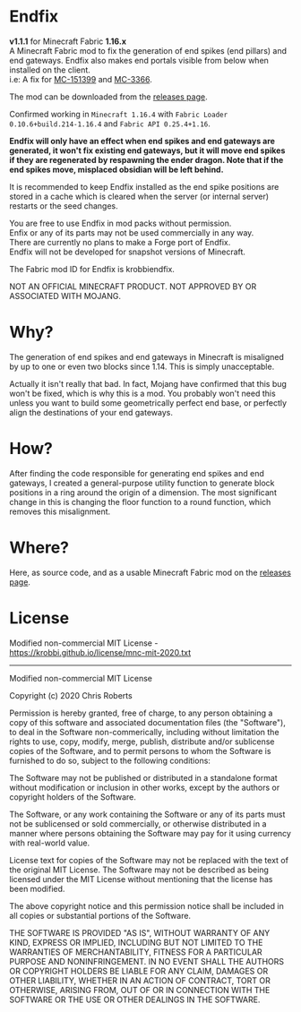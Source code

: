 # Endfix
__v1.1.1__ for Minecraft Fabric __1.16.x__  
A Minecraft Fabric mod to fix the generation of end spikes (end pillars) and end
gateways. Endfix also makes end portals visible from below when installed on the
client.  
i.e: A fix for [MC-151399](https://bugs.mojang.com/browse/MC-151399) and
[MC-3366](https://bugs.mojang.com/browse/MC-3366).

The mod can be downloaded from the
[releases page](https://github.com/krobbi/fabricmc-endfix/releases).

Confirmed working in ```Minecraft 1.16.4```
with ```Fabric Loader 0.10.6+build.214-1.16.4```
and ```Fabric API 0.25.4+1.16```.

__Endfix will only have an effect when end spikes and end gateways are
generated, it won't fix existing end gateways, but it will move end spikes if
they are regenerated by respawning the ender dragon. Note that if the end spikes
move, misplaced obsidian will be left behind.__

It is recommended to keep Endfix installed as the end spike positions are stored
in a cache which is cleared when the server (or internal server) restarts or the
seed changes.

You are free to use Endfix in mod packs without permission.  
Enfix or any of its parts may not be used commercially in any way.  
There are currently no plans to make a Forge port of Endfix.  
Endfix will not be developed for snapshot versions of Minecraft.

The Fabric mod ID for Endfix is krobbiendfix.

NOT AN OFFICIAL MINECRAFT PRODUCT. NOT APPROVED BY OR ASSOCIATED WITH MOJANG.

# Why?
The generation of end spikes and end gateways in Minecraft is misaligned by up
to one or even two blocks since 1.14. This is simply unacceptable.

Actually it isn't really that bad. In fact, Mojang have confirmed that this bug
won't be fixed, which is why this is a mod. You probably won't need this unless
you want to build some geometrically perfect end base, or perfectly align the
destinations of your end gateways.

# How?
After finding the code responsible for generating end spikes and end gateways, I
created a general-purpose utility function to generate block positions in a ring
around the origin of a dimension. The most significant change in this is
changing the floor function to a round function, which removes this
misalignment.

# Where?
Here, as source code, and as a usable Minecraft Fabric mod on the
[releases page](https://github.com/krobbi/fabricmc-endfix/releases).

# License
Modified non-commercial MIT License -
https://krobbi.github.io/license/mnc-mit-2020.txt

---
Modified non-commercial MIT License

Copyright (c) 2020 Chris Roberts

Permission is hereby granted, free of charge, to any person obtaining a copy
of this software and associated documentation files (the "Software"), to deal
in the Software non-commerically, including without limitation the rights to
use, copy, modify, merge, publish, distribute and/or sublicense copies of the
Software, and to permit persons to whom the Software is furnished to do so,
subject to the following conditions:

The Software may not be published or distributed in a standalone format without
modification or inclusion in other works, except by the authors or copyright
holders of the Software.

The Software, or any work containing the Software or any of its parts must not
be sublicensed or sold commercially, or otherwise distributed in a manner where
persons obtaining the Software may pay for it using currency with real-world
value.

License text for copies of the Software may not be replaced with the text of the
original MIT License. The Software may not be described as being licensed under
the MIT License without mentioning that the license has been modified.

The above copyright notice and this permission notice shall be included in all
copies or substantial portions of the Software.

THE SOFTWARE IS PROVIDED "AS IS", WITHOUT WARRANTY OF ANY KIND, EXPRESS OR
IMPLIED, INCLUDING BUT NOT LIMITED TO THE WARRANTIES OF MERCHANTABILITY,
FITNESS FOR A PARTICULAR PURPOSE AND NONINFRINGEMENT. IN NO EVENT SHALL THE
AUTHORS OR COPYRIGHT HOLDERS BE LIABLE FOR ANY CLAIM, DAMAGES OR OTHER
LIABILITY, WHETHER IN AN ACTION OF CONTRACT, TORT OR OTHERWISE, ARISING FROM,
OUT OF OR IN CONNECTION WITH THE SOFTWARE OR THE USE OR OTHER DEALINGS IN THE
SOFTWARE.
